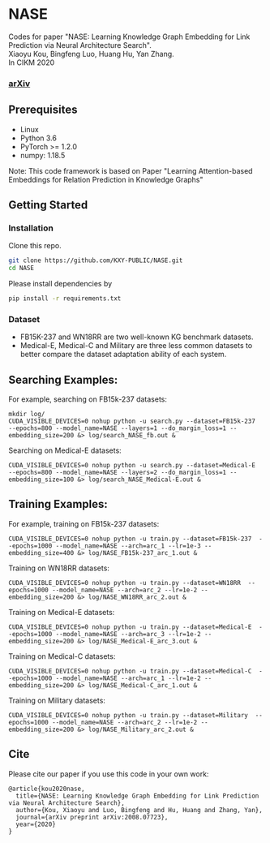# NASE
Codes for paper "NASE: Learning Knowledge Graph Embedding for Link Prediction via Neural Architecture Search".<br>
Xiaoyu Kou, Bingfeng Luo, Huang Hu, Yan Zhang.<br>
In CIKM 2020
### [arXiv](https://arxiv.org/abs/2008.07723)

## Prerequisites

- Linux
- Python 3.6
- PyTorch >= 1.2.0
- numpy: 1.18.5

Note: This code framework is based on Paper "Learning Attention-based Embeddings for Relation Prediction in Knowledge Graphs"


## Getting Started

### Installation

Clone this repo.

```bash
git clone https://github.com/KXY-PUBLIC/NASE.git
cd NASE
```

Please install dependencies by

```bash
pip install -r requirements.txt
```

### Dataset

- FB15K-237 and WN18RR are two well-known KG benchmark datasets.
- Medical-E, Medical-C and Military are three less common datasets to better compare the dataset adaptation ability of each system. 


## Searching Examples:

For example, searching on FB15k-237 datasets:
```
mkdir log/
CUDA_VISIBLE_DEVICES=0 nohup python -u search.py --dataset=FB15k-237  --epochs=800 --model_name=NASE --layers=1 --do_margin_loss=1 --embedding_size=200 &> log/search_NASE_fb.out &
```

Searching on Medical-E datasets:

```
CUDA_VISIBLE_DEVICES=0 nohup python -u search.py --dataset=Medical-E  --epochs=800 --model_name=NASE --layers=2 --do_margin_loss=1 --embedding_size=100 &> log/search_NASE_Medical-E.out &
```

## Training Examples:

For example, training on FB15k-237 datasets:
```
CUDA_VISIBLE_DEVICES=0 nohup python -u train.py --dataset=FB15k-237  --epochs=1000 --model_name=NASE --arch=arc_1 --lr=1e-3 --embedding_size=400 &> log/NASE_FB15k-237_arc_1.out &
```

Training on WN18RR datasets:

```
CUDA_VISIBLE_DEVICES=0 nohup python -u train.py --dataset=WN18RR  --epochs=1000 --model_name=NASE --arch=arc_2 --lr=1e-2 --embedding_size=200 &> log/NASE_WN18RR_arc_2.out &
``` 

Training on Medical-E datasets:

```
CUDA_VISIBLE_DEVICES=0 nohup python -u train.py --dataset=Medical-E  --epochs=1000 --model_name=NASE --arch=arc_3 --lr=1e-2 --embedding_size=200 &> log/NASE_Medical-E_arc_3.out &
``` 

Training on Medical-C datasets:

```
CUDA_VISIBLE_DEVICES=0 nohup python -u train.py --dataset=Medical-C  --epochs=1000 --model_name=NASE --arch=arc_1 --lr=1e-2 --embedding_size=200 &> log/NASE_Medical-C_arc_1.out &
``` 

Training on Military datasets:

```
CUDA_VISIBLE_DEVICES=0 nohup python -u train.py --dataset=Military  --epochs=1000 --model_name=NASE --arch=arc_2 --lr=1e-2 --embedding_size=200 &> log/NASE_Military_arc_2.out &
``` 

## Cite

Please cite our paper if you use this code in your own work:

```
@article{kou2020nase,
  title={NASE: Learning Knowledge Graph Embedding for Link Prediction via Neural Architecture Search},
  author={Kou, Xiaoyu and Luo, Bingfeng and Hu, Huang and Zhang, Yan},
  journal={arXiv preprint arXiv:2008.07723},
  year={2020}
}
```

